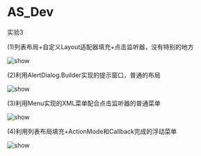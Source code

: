# AS_Dev
实验3

(1)列表布局+自定义Layout适配器填充+点击监听器，没有特别的地方

![show](https://github.com/ZeroNinx/AS_Dev/blob/master/03/screenshot/01.jpg)

(2)利用AlertDialog.Builder实现的提示窗口，普通的布局

![show](https://github.com/ZeroNinx/AS_Dev/blob/master/03/screenshot/02.jpg)

(3)利用Menu实现的XML菜单配合点击监听器的普通菜单

![show](https://github.com/ZeroNinx/AS_Dev/blob/master/03/screenshot/03.jpg)

(4)利用列表布局填充+ActionMode和Callback完成的浮动菜单

![show](https://github.com/ZeroNinx/AS_Dev/blob/master/03/screenshot/04.jpg)